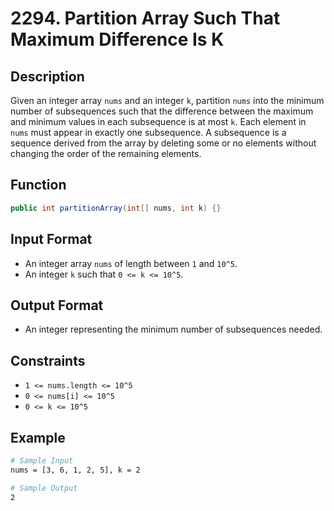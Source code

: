 # 2294. Partition Array Such That Maximum Difference Is K

## Description

Given an integer array `nums` and an integer `k`, partition `nums` into the minimum number of subsequences such that the difference between the maximum and minimum values in each subsequence is at most `k`. Each element in `nums` must appear in exactly one subsequence. A subsequence is a sequence derived from the array by deleting some or no elements without changing the order of the remaining elements.

## Function

```java
public int partitionArray(int[] nums, int k) {}
```

## Input Format

- An integer array `nums` of length between `1` and `10^5`.
- An integer `k` such that `0 <= k <= 10^5`.

## Output Format

- An integer representing the minimum number of subsequences needed.

## Constraints

- `1 <= nums.length <= 10^5`
- `0 <= nums[i] <= 10^5`
- `0 <= k <= 10^5`

## Example

```bash
# Sample Input
nums = [3, 6, 1, 2, 5], k = 2

# Sample Output
2
```
